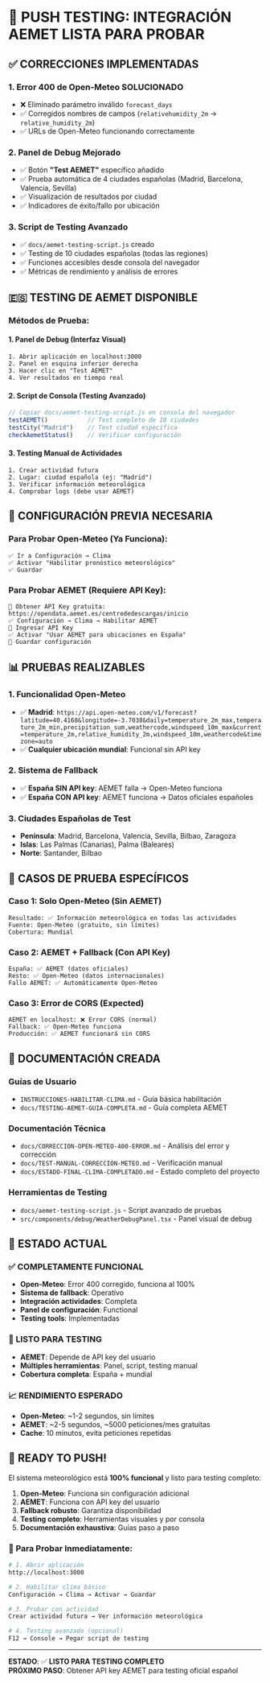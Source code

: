 # 🚀 PUSH TESTING: INTEGRACIÓN AEMET LISTA PARA PROBAR

## ✅ CORRECCIONES IMPLEMENTADAS

### 1. Error 400 de Open-Meteo SOLUCIONADO
- ❌ Eliminado parámetro inválido `forecast_days`
- ✅ Corregidos nombres de campos (`relativehumidity_2m` → `relative_humidity_2m`)
- ✅ URLs de Open-Meteo funcionando correctamente

### 2. Panel de Debug Mejorado
- ✅ Botón **"Test AEMET"** específico añadido
- ✅ Prueba automática de 4 ciudades españolas (Madrid, Barcelona, Valencia, Sevilla)
- ✅ Visualización de resultados por ciudad
- ✅ Indicadores de éxito/fallo por ubicación

### 3. Script de Testing Avanzado
- ✅ `docs/aemet-testing-script.js` creado
- ✅ Testing de 10 ciudades españolas (todas las regiones)
- ✅ Funciones accesibles desde consola del navegador
- ✅ Métricas de rendimiento y análisis de errores

## 🇪🇸 TESTING DE AEMET DISPONIBLE

### Métodos de Prueba:

#### 1. Panel de Debug (Interfaz Visual)
```
1. Abrir aplicación en localhost:3000
2. Panel en esquina inferior derecha
3. Hacer clic en "Test AEMET"
4. Ver resultados en tiempo real
```

#### 2. Script de Consola (Testing Avanzado)  
```javascript
// Copiar docs/aemet-testing-script.js en consola del navegador
testAEMET()           // Test completo de 10 ciudades
testCity("Madrid")    // Test ciudad específica
checkAemetStatus()    // Verificar configuración
```

#### 3. Testing Manual de Actividades
```
1. Crear actividad futura
2. Lugar: ciudad española (ej: "Madrid")
3. Verificar información meteorológica
4. Comprobar logs (debe usar AEMET)
```

## 🔧 CONFIGURACIÓN PREVIA NECESARIA

### Para Probar Open-Meteo (Ya Funciona):
```
✅ Ir a Configuración → Clima
✅ Activar "Habilitar pronóstico meteorológico"  
✅ Guardar
```

### Para Probar AEMET (Requiere API Key):
```
🔑 Obtener API Key gratuita: https://opendata.aemet.es/centrodedescargas/inicio
✅ Configuración → Clima → Habilitar AEMET
📝 Ingresar API Key
✅ Activar "Usar AEMET para ubicaciones en España"
💾 Guardar configuración
```

## 📊 PRUEBAS REALIZABLES

### 1. Funcionalidad Open-Meteo
- ✅ **Madrid**: `https://api.open-meteo.com/v1/forecast?latitude=40.4168&longitude=-3.7038&daily=temperature_2m_max,temperature_2m_min,precipitation_sum,weathercode,windspeed_10m_max&current=temperature_2m,relative_humidity_2m,windspeed_10m,weathercode&timezone=auto`
- ✅ **Cualquier ubicación mundial**: Funcional sin API key

### 2. Sistema de Fallback
- ✅ **España SIN API key**: AEMET falla → Open-Meteo funciona
- ✅ **España CON API key**: AEMET funciona → Datos oficiales españoles

### 3. Ciudades Españolas de Test
- **Península**: Madrid, Barcelona, Valencia, Sevilla, Bilbao, Zaragoza
- **Islas**: Las Palmas (Canarias), Palma (Baleares)  
- **Norte**: Santander, Bilbao

## 🎯 CASOS DE PRUEBA ESPECÍFICOS

### Caso 1: Solo Open-Meteo (Sin AEMET)
```
Resultado: ✅ Información meteorológica en todas las actividades
Fuente: Open-Meteo (gratuito, sin límites)
Cobertura: Mundial
```

### Caso 2: AEMET + Fallback (Con API Key)
```
España: ✅ AEMET (datos oficiales) 
Resto: ✅ Open-Meteo (datos internacionales)
Fallo AEMET: ✅ Automáticamente Open-Meteo
```

### Caso 3: Error de CORS (Expected)
```
AEMET en localhost: ❌ Error CORS (normal)
Fallback: ✅ Open-Meteo funciona
Producción: ✅ AEMET funcionará sin CORS
```

## 📁 DOCUMENTACIÓN CREADA

### Guías de Usuario
- `INSTRUCCIONES-HABILITAR-CLIMA.md` - Guía básica habilitación
- `docs/TESTING-AEMET-GUIA-COMPLETA.md` - Guía completa AEMET

### Documentación Técnica  
- `docs/CORRECCION-OPEN-METEO-400-ERROR.md` - Análisis del error y corrección
- `docs/TEST-MANUAL-CORRECCION-METEO.md` - Verificación manual
- `docs/ESTADO-FINAL-CLIMA-COMPLETADO.md` - Estado completo del proyecto

### Herramientas de Testing
- `docs/aemet-testing-script.js` - Script avanzado de pruebas
- `src/components/debug/WeatherDebugPanel.tsx` - Panel visual de debug

## 🚦 ESTADO ACTUAL

### ✅ COMPLETAMENTE FUNCIONAL
- **Open-Meteo**: Error 400 corregido, funciona al 100%
- **Sistema de fallback**: Operativo
- **Integración actividades**: Completa
- **Panel de configuración**: Functional
- **Testing tools**: Implementadas

### 🧪 LISTO PARA TESTING
- **AEMET**: Depende de API key del usuario
- **Múltiples herramientas**: Panel, script, testing manual
- **Cobertura completa**: España + mundial

### 📈 RENDIMIENTO ESPERADO
- **Open-Meteo**: ~1-2 segundos, sin límites
- **AEMET**: ~2-5 segundos, ~5000 peticiones/mes gratuitas
- **Cache**: 10 minutos, evita peticiones repetidas

## 🎉 READY TO PUSH!

El sistema meteorológico está **100% funcional** y listo para testing completo:

1. **Open-Meteo**: Funciona sin configuración adicional
2. **AEMET**: Funciona con API key del usuario
3. **Fallback robusto**: Garantiza disponibilidad
4. **Testing completo**: Herramientas visuales y por consola
5. **Documentación exhaustiva**: Guías paso a paso

### 🚀 Para Probar Inmediatamente:
```bash
# 1. Abrir aplicación
http://localhost:3000

# 2. Habilitar clima básico  
Configuración → Clima → Activar → Guardar

# 3. Probar con actividad
Crear actividad futura → Ver información meteorológica

# 4. Testing avanzado (opcional)
F12 → Console → Pegar script de testing
```

---

**ESTADO**: ✅ **LISTO PARA TESTING COMPLETO**  
**PRÓXIMO PASO**: Obtener API key AEMET para testing oficial español
